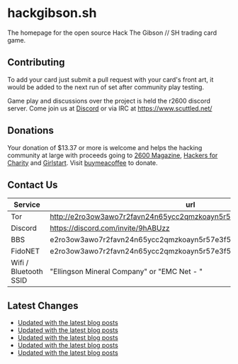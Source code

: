 # hackgibson.sh
The homepage for the open source Hack The Gibson // SH trading card game.


## Contributing

To add your card just submit a pull request with your card's front art, it would be added to the next run of set after community play testing.

Game play and discussions over the project is held the r2600 discord server. Come join us at [Discord](https://discord.com/invite/9hABUzz) or via IRC at https://www.scuttled.net/


## Donations

Your donation of $13.37 or more is welcome and helps the hacking community at large with proceeds going to [2600 Magazine](https://2600.com/), [Hackers for Charity](https://hackersforcharity.org) and [Girlstart](https://girlstart.org).  Visit [buymeacoffee](https://www.buymeacoffee.com/hackgibson.sh) to donate.


## Contact Us

Service | url
-|-
Tor | http://e2ro3ow3awo7r2favn24n65ycc2qmzkoayn5r57e3f56nvjwdcgg32ad.onion
Discord | https://discord.com/invite/9hABUzz
BBS | e2ro3ow3awo7r2favn24n65ycc2qmzkoayn5r57e3f56nvjwdcgg32ad.onion:23
FidoNET | e2ro3ow3awo7r2favn24n65ycc2qmzkoayn5r57e3f56nvjwdcgg32ad.onion:24554
Wifi / Bluetooth SSID | "Ellingson Mineral Company" or "EMC Net - <fidonet address>"

## Latest Changes
<!-- BLOG-POST-LIST:START -->
- [Updated with the latest blog posts](https://github.com/DFW2600/hackgibson.sh/commit/94ca44998a19c5f0c0e79ddb16d4a18afd99c726)
- [Updated with the latest blog posts](https://github.com/DFW2600/hackgibson.sh/commit/47a594095ef67fefe6d29c4e671fccfb2b45a701)
- [Updated with the latest blog posts](https://github.com/DFW2600/hackgibson.sh/commit/87605c7d2b6223838a6553a6027f9e3ec48b5c25)
- [Updated with the latest blog posts](https://github.com/DFW2600/hackgibson.sh/commit/6be6c2963a77c605c7c5fd08524795449d9c5625)
- [Updated with the latest blog posts](https://github.com/DFW2600/hackgibson.sh/commit/e60e3d3d730a2730de1877b2ee8220bb71098760)
<!-- BLOG-POST-LIST:END -->
